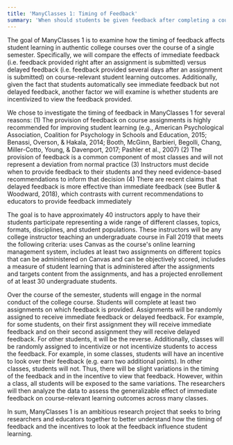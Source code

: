 ```yaml
---
title: 'ManyClasses 1: Timing of Feedback'
summary: 'When should students be given feedback after completing a course assignment? ManyClasses 1 is comparing the effect of immediate versus delayed feedback on course-relevant learning outcomes.' 
---
```



The goal of ManyClasses 1 is to examine how the timing of feedback affects student learning in authentic college courses over the course of a single semester. Specifically, we will compare the effects of immediate feedback (i.e. feedback provided right after an assignment is submitted) versus delayed feedback (i.e. feedback provided several days after an assignment is submitted) on course-relevant student learning outcomes. Additionally, given the fact that students automatically see immediate feedback but not delayed feedback, another factor we will examine is whether students are incentivized to view the feedback provided.

We chose to investigate the timing of feedback in ManyClasses 1 for several reasons:
(1) The provision of feedback on course assignments is highly recommended for improving student learning (e.g., American Psychological Association, Coalition for Psychology in Schools and Education, 2015; Benassi, Overson, & Hakala, 2014; Booth, McGinn, Barbieri, Begolli, Chang, Miller-Cotto, Young, & Davenport, 2017; Pashler et al., 2007) 
(2) The provision of feedback is a common component of most classes and will not represent a deviation from normal practice (3) Instructors must decide when to provide feedback to their students and they need evidence-based recommendations to inform that decision 
(4) There are recent claims that delayed feedback is more effective than immediate feedback (see Butler & Woodward, 2018), which contrasts with current recommendations to educators to provide feedback immediately

The goal is to have approximately 40 instructors apply to have their students participate representing a wide range of different classes, topics, formats, disciplines, and student populations. These instructors will be any college instructor teaching an undergraduate course in Fall 2019 that meets the following criteria: uses Canvas as the course's online learning management system, includes at least two assignments on different topics that can be administered on Canvas and can be objectively scored, includes a measure of student learning that is administered after the assignments and targets content from the assignments, and has a projected enrollement of at least 30 undergraduate students.

Over the course of the semester, students will engage in the normal conduct of the college course. Students will complete at least two assignments on which feedback is provided. Assignments will be randomly assigned to receive immediate feedback or delayed feedback. For example, for some students, on their first assignment they will receive immediate feedback and on their second assignment they will receive delayed feedback. For other students, it will be the reverse. Additionally, classes will be randomly assigned to incentivize or not incentivize students to access the feedback. For example, in some classes, students will have an incentive to look over their feedback (e.g. earn two additional points). In other classes, students will not. Thus, there will be slight variations in the timing of the feedback and in the incentive to view that feedback. However, within a class, all students will be exposed to the same variations. The researchers will then analyze the data to assess the generalizable effect of immediate feedback on course-relevant learning outcomes across many classes. 

In sum, ManyClasses 1 is an ambitious research project that seeks to bring researchers and educators together to better understand how the timing of feedback and the incentives to look at the feedback influence student learning.

